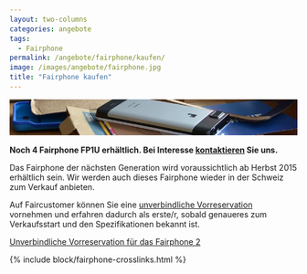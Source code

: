 ```yaml
---
layout: two-columns
categories: angebote
tags:
  - Fairphone
permalink: /angebote/fairphone/kaufen/
image: /images/angebote/fairphone.jpg
title: "Fairphone kaufen"
---
```

<div class="angebot-top-wide"><img title="Fairphone" src="/images/angebote/fairphone_sub.jpg"></div>

**Noch 4 Fairphone FP1U erhältlich. Bei Interesse [kontaktieren][kontakt] Sie uns.**

Das Fairphone der nächsten Generation wird voraussichtlich ab Herbst 2015 erhältlich sein. Wir werden auch dieses Fairphone wieder in der Schweiz zum Verkauf anbieten.

Auf Faircustomer können Sie eine [unverbindliche Vorreservation](http://www.faircustomer.ch/reservation_fuer_fairphone_2_9) vornehmen und erfahren dadurch als erste/r, sobald genaueres zum Verkaufsstart und den Spezifikationen bekannt ist.

<a href="http://www.faircustomer.ch/reservation_fuer_fairphone_2_9" class="button"><i class="fi-arrow-right"></i> Unverbindliche Vorreservation für das Fairphone 2</a>

{% include block/fairphone-crosslinks.html %}

[kontakt]: /ueber-uns/kontakt/
